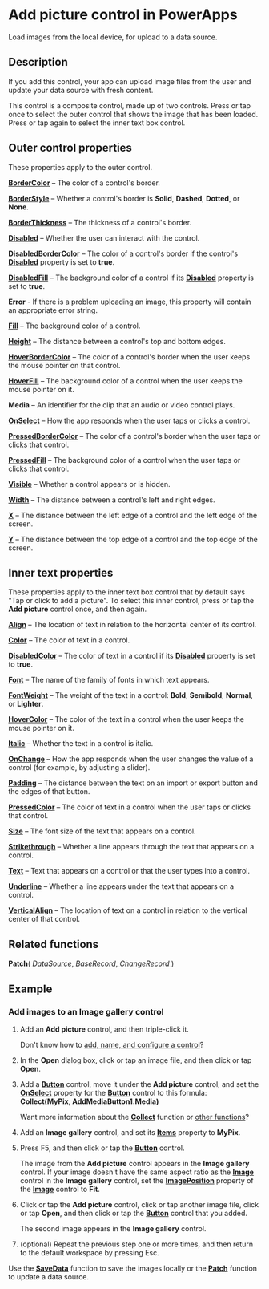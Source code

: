 <properties
    pageTitle="Add picture control: reference | Microsoft PowerApps"
    description="Information, including properties and examples, about the Add picture control"
    services=""
    suite="powerapps"
    documentationCenter="na"
    authors="aftowen"
    manager="erikre"
    editor=""
    tags=""/>

<tags
   ms.service="powerapps"
   ms.devlang="na"
   ms.topic="article"
   ms.tgt_pltfrm="na"
   ms.workload="na"
   ms.date="03/10/2016"
   ms.author="anneta"/>

# Add picture control in PowerApps #
Load images from the local device, for upload to a data source.

## Description ##
If you add this control, your app can upload image files from the user and update your data source with fresh content.

This control is a composite control, made up of two controls.  Press or tap once to select the outer control that shows the image that has been loaded.  Press or tap again to select the inner text box control.

## Outer control properties ##

These properties apply to the outer control. 

**[BorderColor](../properties/properties-color-border.md)** – The color of a control's border.

**[BorderStyle](../properties/properties-color-border.md)** – Whether a control's border is **Solid**, **Dashed**, **Dotted**, or **None**.

**[BorderThickness](../properties/properties-color-border.md)** – The thickness of a control's border.

**[Disabled](../properties/properties-core.md)** – Whether the user can interact with the control.

**[DisabledBorderColor](../properties/properties-color-border.md)** – The color of a control's border if the control's **[Disabled](../properties/properties-core.md)** property is set to **true**.

**[DisabledFill](../properties/properties-color-border.md)** – The background color of a control if its **[Disabled](../properties/properties-core.md)** property is set to **true**.

**Error** - If there is a problem uploading an image, this property will contain an appropriate error string.

**[Fill](../properties/properties-color-border.md)** – The background color of a control.

**[Height](../properties/properties-size-location.md)** – The distance between a control's top and bottom edges.

**[HoverBorderColor](../properties/properties-color-border.md)** – The color of a control's border when the user keeps the mouse pointer on that control.

**[HoverFill](../properties/properties-color-border.md)** – The background color of a control when the user keeps the mouse pointer on it.

**Media** – An identifier for the clip that an audio or video control plays.

**[OnSelect](../properties/properties-core.md)** – How the app responds when the user taps or clicks a control.

**[PressedBorderColor](../properties/properties-color-border.md)** – The color of a control's border when the user taps or clicks that control.

**[PressedFill](../properties/properties-color-border.md)** – The background color of a control when the user taps or clicks that control.

**[Visible](../properties/properties-core.md)** – Whether a control appears or is hidden.

**[Width](../properties/properties-size-location.md)** – The distance between a control's left and right edges.

**[X](../properties/properties-size-location.md)** – The distance between the left edge of a control and the left edge of the screen.

**[Y](../properties/properties-size-location.md)** – The distance between the top edge of a control and the top edge of the screen.

## Inner text properties ##

These properties apply to the inner text box control that by default says "Tap or click to add a picture".  To select this inner control, press or tap the **Add picture** control once, and then again.

**[Align](../properties/properties-text.md)** – The location of text in relation to the horizontal center of its control.

**[Color](../properties/properties-color-border.md)** – The color of text in a control.

**[DisabledColor](../properties/properties-color-border.md)** – The color of text in a control if its **[Disabled](../properties/properties-core.md)** property is set to **true**.

**[Font](../properties/properties-text.md)** – The name of the family of fonts in which text appears.

**[FontWeight](../properties/properties-text.md)** – The weight of the text in a control: **Bold**, **Semibold**, **Normal**, or **Lighter**.

**[HoverColor](../properties/properties-color-border.md)** – The color of the text in a control when the user keeps the mouse pointer on it.

**[Italic](../properties/properties-text.md)** – Whether the text in a control is italic.

**[OnChange](../properties/properties-core.md)** – How the app responds when the user changes the value of a control (for example, by adjusting a slider).

**[Padding](../properties/properties-size-location.md)** – The distance between the text on an import or export button and the edges of that button.

**[PressedColor](../properties/properties-color-border.md)** – The color of text in a control when the user taps or clicks that control.

**[Size](../properties/properties-text.md)** – The font size of the text that appears on a control.

**[Strikethrough](../properties/properties-text.md)** – Whether a line appears through the text that appears on a control.

**[Text](../properties/properties-core.md)** – Text that appears on a control or that the user types into a control.

**[Underline](../properties/properties-text.md)** – Whether a line appears under the text that appears on a control.

**[VerticalAlign](../properties/properties-text.md)** – The location of text on a control in relation to the vertical center of that control.

## Related functions ##

[**Patch**( *DataSource*, *BaseRecord*, *ChangeRecord* )](../functions/function-patch.md)

## Example ##
### Add images to an Image gallery control ###
1. Add an **Add picture** control, and then triple-click it.

	Don't know how to [add, name, and configure a control](../add-configure-controls.md)?

1. In the **Open** dialog box, click or tap an image file, and then click or tap **Open**.

1. Add a **[Button](control-button.md)** control, move it under the **Add picture** control, and set the **[OnSelect](../properties/properties-core.md)** property for the **[Button](control-button.md)** control to this formula:<br>
**Collect(MyPix, AddMediaButton1.Media)**

	Want more information about the **[Collect](../functions/function-clear-collect-clearcollect.md)** function or [other functions](../formula-reference.md)?

1. Add an **Image gallery** control, and set its **[Items](../properties/properties-core.md)** property to **MyPix**.

1. Press F5, and then click or tap the **[Button](control-button.md)** control.

	The image from the **Add picture** control appears in the **Image gallery** control. If your image doesn't have the same aspect ratio as the **[Image](control-image.md)** control in the **Image gallery** control, set the **[ImagePosition](../properties/properties-visual.md)** property of the **[Image](control-image.md)** control to **Fit**.

1. Click or tap the **Add picture** control, click or tap another image file, click or tap **Open**, and then click or tap the **[Button](control-button.md)** control that you added.

	The second image appears in the **Image gallery** control.

1. (optional) Repeat the previous step one or more times, and then return to the default workspace by pressing Esc.

Use the **[SaveData](../functions/function-savedata-loaddata.md)** function to save the images locally or the **[Patch](../functions/function-patch.md)** function to update a data source.
